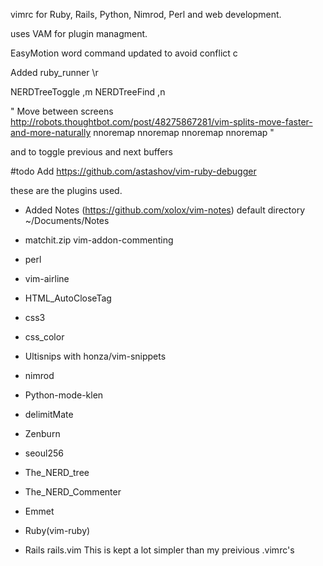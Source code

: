 vimrc for Ruby, Rails, Python, Nimrod, Perl and web development.

uses VAM for plugin managment.

EasyMotion word command updated to avoid conflict 
<space>c 

Added ruby_runner 
\r

NERDTreeToggle ,m
NERDTreeFind ,n

" Move between screens http://robots.thoughtbot.com/post/48275867281/vim-splits-move-faster-and-more-naturally
nnoremap <C-J> <C-W><C-J>
nnoremap <C-K> <C-W><C-K>
nnoremap <C-L> <C-W><C-L>
nnoremap <C-H> <C-W><C-H>"

<F2> and <F3> to toggle previous and next buffers

#todo
Add https://github.com/astashov/vim-ruby-debugger

these are the plugins used.
* Added Notes (https://github.com/xolox/vim-notes)
default directory ~/Documents/Notes

* matchit.zip vim-addon-commenting

* perl

* vim-airline

* HTML_AutoCloseTag

* css3

* css_color

* Ultisnips with honza/vim-snippets 

* nimrod

* Python-mode-klen

* delimitMate

* Zenburn

* seoul256

* The_NERD_tree

* The_NERD_Commenter

* Emmet

* Ruby(vim-ruby)

* Rails rails.vim
This is kept a lot simpler than my preivious .vimrc's
